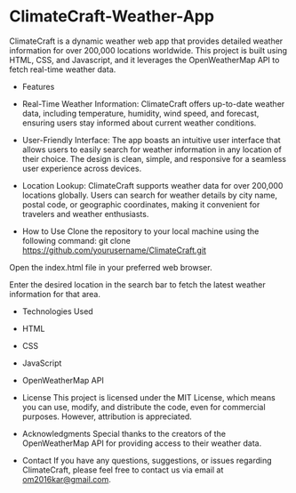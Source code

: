 # ClimateCraft-Weather-App

ClimateCraft is a dynamic weather web app that provides detailed weather information for over 200,000 locations worldwide. This project is built using HTML, CSS, and Javascript, and it leverages the OpenWeatherMap API to fetch real-time weather data.

* Features
* Real-Time Weather Information: ClimateCraft offers up-to-date weather data, including temperature, humidity, wind speed, and forecast, ensuring users stay informed about current weather conditions.

* User-Friendly Interface: The app boasts an intuitive user interface that allows users to easily search for weather information in any location of their choice. The design is clean, simple, and responsive for a seamless user experience across devices.

* Location Lookup: ClimateCraft supports weather data for over 200,000 locations globally. Users can search for weather details by city name, postal code, or geographic coordinates, making it convenient for travelers and weather enthusiasts.

* How to Use
Clone the repository to your local machine using the following command:
git clone https://github.com/yourusername/ClimateCraft.git

Open the index.html file in your preferred web browser.

Enter the desired location in the search bar to fetch the latest weather information for that area.

* Technologies Used
* HTML
* CSS
* JavaScript
* OpenWeatherMap API

* License
This project is licensed under the MIT License, which means you can use, modify, and distribute the code, even for commercial purposes. However, attribution is appreciated.

* Acknowledgments
Special thanks to the creators of the OpenWeatherMap API for providing access to their weather data.

* Contact
If you have any questions, suggestions, or issues regarding ClimateCraft, please feel free to contact us via email at om2016kar@gmail.com.

